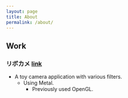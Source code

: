 ```yaml
---
layout: page
title: About
permalink: /about/
---
```

## Work
### リボカメ [link](https://apps.apple.com/jp/app/ribokame-revolver-camera/id1039880433)
- A toy camera application with various filters.
  - Using Metal.
    - Previously used OpenGL.
